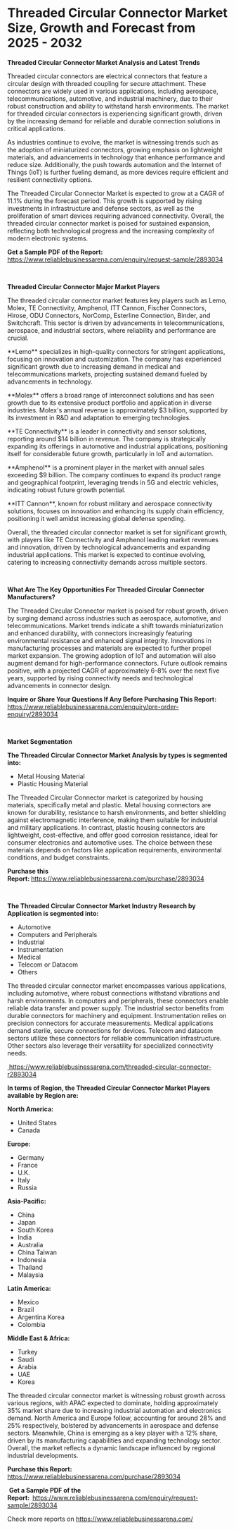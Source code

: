 <p><h1>Threaded Circular Connector Market Size, Growth and Forecast from 2025 - 2032</h1></p><p><strong>Threaded Circular Connector Market Analysis and Latest Trends</strong></p>
<p><p>Threaded circular connectors are electrical connectors that feature a circular design with threaded coupling for secure attachment. These connectors are widely used in various applications, including aerospace, telecommunications, automotive, and industrial machinery, due to their robust construction and ability to withstand harsh environments. The market for threaded circular connectors is experiencing significant growth, driven by the increasing demand for reliable and durable connection solutions in critical applications.</p><p>As industries continue to evolve, the market is witnessing trends such as the adoption of miniaturized connectors, growing emphasis on lightweight materials, and advancements in technology that enhance performance and reduce size. Additionally, the push towards automation and the Internet of Things (IoT) is further fueling demand, as more devices require efficient and resilient connectivity options.</p><p>The Threaded Circular Connector Market is expected to grow at a CAGR of 11.1% during the forecast period. This growth is supported by rising investments in infrastructure and defense sectors, as well as the proliferation of smart devices requiring advanced connectivity. Overall, the threaded circular connector market is poised for sustained expansion, reflecting both technological progress and the increasing complexity of modern electronic systems.</p></p>
<p><strong>Get a Sample PDF of the Report:&nbsp;</strong> <a href="https://www.reliablebusinessarena.com/enquiry/request-sample/2893034?utm_campaign=3272&utm_medium=2&utm_source=Github&utm_content=ia&utm_term=15032025&utm_id=threaded-circular-connector">https://www.reliablebusinessarena.com/enquiry/request-sample/2893034</a></p>
<p>&nbsp;</p>
<p><strong>Threaded Circular Connector Major Market Players</strong></p>
<p><p>The threaded circular connector market features key players such as Lemo, Molex, TE Connectivity, Amphenol, ITT Cannon, Fischer Connectors, Hirose, ODU Connectors, NorComp, Esterline Connection, Binder, and Switchcraft. This sector is driven by advancements in telecommunications, aerospace, and industrial sectors, where reliability and performance are crucial.</p><p>**Lemo** specializes in high-quality connectors for stringent applications, focusing on innovation and customization. The company has experienced significant growth due to increasing demand in medical and telecommunications markets, projecting sustained demand fueled by advancements in technology.</p><p>**Molex** offers a broad range of interconnect solutions and has seen growth due to its extensive product portfolio and application in diverse industries. Molex's annual revenue is approximately $3 billion, supported by its investment in R&D and adaptation to emerging technologies.</p><p>**TE Connectivity** is a leader in connectivity and sensor solutions, reporting around $14 billion in revenue. The company is strategically expanding its offerings in automotive and industrial applications, positioning itself for considerable future growth, particularly in IoT and automation.</p><p>**Amphenol** is a prominent player in the market with annual sales exceeding $9 billion. The company continues to expand its product range and geographical footprint, leveraging trends in 5G and electric vehicles, indicating robust future growth potential.</p><p>**ITT Cannon**, known for robust military and aerospace connectivity solutions, focuses on innovation and enhancing its supply chain efficiency, positioning it well amidst increasing global defense spending.</p><p>Overall, the threaded circular connector market is set for significant growth, with players like TE Connectivity and Amphenol leading market revenues and innovation, driven by technological advancements and expanding industrial applications. This market is expected to continue evolving, catering to increasing connectivity demands across multiple sectors.</p></p>
<p>&nbsp;</p>
<p><strong>What Are The Key Opportunities For Threaded Circular Connector Manufacturers?</strong></p>
<p><p>The Threaded Circular Connector market is poised for robust growth, driven by surging demand across industries such as aerospace, automotive, and telecommunications. Market trends indicate a shift towards miniaturization and enhanced durability, with connectors increasingly featuring environmental resistance and enhanced signal integrity. Innovations in manufacturing processes and materials are expected to further propel market expansion. The growing adoption of IoT and automation will also augment demand for high-performance connectors. Future outlook remains positive, with a projected CAGR of approximately 6-8% over the next five years, supported by rising connectivity needs and technological advancements in connector design.</p></p>
<p><strong>Inquire or Share Your Questions If Any Before Purchasing This Report:</strong> <a href="https://www.reliablebusinessarena.com/enquiry/pre-order-enquiry/2893034?utm_campaign=3272&utm_medium=2&utm_source=Github&utm_content=ia&utm_term=15032025&utm_id=threaded-circular-connector">https://www.reliablebusinessarena.com/enquiry/pre-order-enquiry/2893034</a></p>
<p>&nbsp;</p>
<p><strong>Market Segmentation</strong></p>
<p><strong>The Threaded Circular Connector Market Analysis by types is segmented into:</strong></p>
<p><ul><li>Metal Housing Material</li><li>Plastic Housing Material</li></ul></p>
<p><p>The Threaded Circular Connector market is categorized by housing materials, specifically metal and plastic. Metal housing connectors are known for durability, resistance to harsh environments, and better shielding against electromagnetic interference, making them suitable for industrial and military applications. In contrast, plastic housing connectors are lightweight, cost-effective, and offer good corrosion resistance, ideal for consumer electronics and automotive uses. The choice between these materials depends on factors like application requirements, environmental conditions, and budget constraints.</p></p>
<p><strong>Purchase this Report:&nbsp;</strong><a href="https://www.reliablebusinessarena.com/purchase/2893034?utm_campaign=3272&utm_medium=2&utm_source=Github&utm_content=ia&utm_term=15032025&utm_id=threaded-circular-connector">https://www.reliablebusinessarena.com/purchase/2893034</a></p>
<p>&nbsp;</p>
<p><strong>The Threaded Circular Connector Market Industry Research by Application is segmented into:</strong></p>
<p><ul><li>Automotive</li><li>Computers and Peripherals</li><li>Industrial</li><li>Instrumentation</li><li>Medical</li><li>Telecom or Datacom</li><li>Others</li></ul></p>
<p><p>The threaded circular connector market encompasses various applications, including automotive, where robust connections withstand vibrations and harsh environments. In computers and peripherals, these connectors enable reliable data transfer and power supply. The industrial sector benefits from durable connectors for machinery and equipment. Instrumentation relies on precision connectors for accurate measurements. Medical applications demand sterile, secure connections for devices. Telecom and datacom sectors utilize these connectors for reliable communication infrastructure. Other sectors also leverage their versatility for specialized connectivity needs.</p></p>
<p><a href="https://www.reliablebusinessarena.com/threaded-circular-connector-r2893034?utm_campaign=3272&utm_medium=2&utm_source=Github&utm_content=ia&utm_term=15032025&utm_id=threaded-circular-connector">&nbsp;https://www.reliablebusinessarena.com/threaded-circular-connector-r2893034</a></p>
<p><strong>In terms of Region, the Threaded Circular Connector Market Players available by Region are:</strong></p>
<p>
    <p> <strong> North America: </strong>
        <ul>
            <li>United States</li>
            <li>Canada</li>
        </ul>
        </p> 
    <p> <strong> Europe: </strong>
        <ul>
            <li>Germany</li>
            <li>France</li>
            <li>U.K.</li>
            <li>Italy</li>
            <li>Russia</li>
        </ul>
        </p> 
    <p> <strong> Asia-Pacific: </strong>
        <ul>
            <li>China</li>
            <li>Japan</li>
            <li>South Korea</li>
            <li>India</li>
            <li>Australia</li>
            <li>China Taiwan</li>
            <li>Indonesia</li>
            <li>Thailand</li>
            <li>Malaysia</li>
        </ul>
        </p> 
    <p> <strong> Latin America: </strong>
        <ul>
            <li>Mexico</li>
            <li>Brazil</li>
            <li>Argentina Korea</li>
            <li>Colombia</li>
        </ul>
        </p> 
    <p> <strong> Middle East & Africa: </strong>
        <ul>
            <li>Turkey</li>
            <li>Saudi</li>
            <li>Arabia</li>
            <li>UAE</li>
            <li>Korea</li>
        </ul>
    </p>
    </p>
<p><p>The threaded circular connector market is witnessing robust growth across various regions, with APAC expected to dominate, holding approximately 35% market share due to increasing industrial automation and electronics demand. North America and Europe follow, accounting for around 28% and 25% respectively, bolstered by advancements in aerospace and defense sectors. Meanwhile, China is emerging as a key player with a 12% share, driven by its manufacturing capabilities and expanding technology sector. Overall, the market reflects a dynamic landscape influenced by regional industrial developments.</p></p>
<p><strong>Purchase this Report: </strong><a href="https://www.reliablebusinessarena.com/purchase/2893034?utm_campaign=3272&utm_medium=2&utm_source=Github&utm_content=ia&utm_term=15032025&utm_id=threaded-circular-connector">https://www.reliablebusinessarena.com/purchase/2893034</a></p>
<p>&nbsp;<strong>Get a Sample PDF of the Report:&nbsp;&nbsp;</strong><a href="https://www.reliablebusinessarena.com/enquiry/request-sample/2893034?utm_campaign=3272&utm_medium=2&utm_source=Github&utm_content=ia&utm_term=15032025&utm_id=threaded-circular-connector">https://www.reliablebusinessarena.com/enquiry/request-sample/2893034</a></p>
<p><strong></strong></p>
<p>Check more reports on <a href="https://www.reliablebusinessarena.com/?utm_campaign=3272&utm_medium=2&utm_source=Github&utm_content=ia&utm_term=15032025&utm_id=threaded-circular-connector">https://www.reliablebusinessarena.com/</a></p>